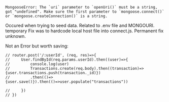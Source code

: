 ```
MongooseError: The `uri` parameter to `openUri()` must be a string, got "undefined". Make sure the first parameter to `mongoose.connect()` or `mongoose.createConnection()` is a string.
```

Occured when trying to seed data. Related to .env file and MONGOURI. temporary Fix was to hardcode local host file into connect.js. Permanent fix unknown.


Not an Error but worth saving:
```
// router.post('/:userId', (req, res)=>{
//     User.findById(req.params.userId).then((user)=>{
//         console.log(user)
//         Transactions.create(req.body).then((transaction)=>{user.transactions.push(transaction._id)})
//         .then(()=>{user.save()}).then(()=>user.populate("transactions"))
        
//     })
// })
```
